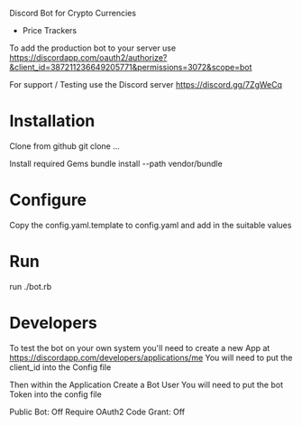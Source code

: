 Discord Bot for Crypto Currencies

* Price Trackers

To add the production bot to your server use
https://discordapp.com/oauth2/authorize?&client_id=387211236649205771&permissions=3072&scope=bot

For support / Testing use the Discord server
https://discord.gg/7ZgWeCq

# Installation
Clone from github
 git clone ...

Install required Gems
 bundle install --path vendor/bundle

# Configure
Copy the config.yaml.template to config.yaml and add in the suitable values

# Run
run ./bot.rb

# Developers
To test the bot on your own system you'll need to create a new App at
https://discordapp.com/developers/applications/me
You will need to put the client_id into the Config file

Then within the Application Create a Bot User
You will need to put the bot Token into the config file

Public Bot: Off
Require OAuth2 Code Grant: Off
